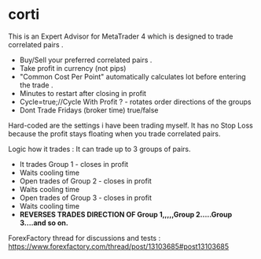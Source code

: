 # corti
This is an Expert Advisor for MetaTrader 4 which is designed to trade correlated pairs .

- Buy/Sell your preferred correlated pairs . 
- Take profit in currency (not pips)
- "Common Cost Per Point" automatically calculates lot before entering the trade .
- Minutes to restart after closing in profit
- Cycle=true;//Cycle With Profit ? - rotates order directions of the groups
- Dont Trade Fridays (broker time) true/false

Hard-coded are the settings i have been trading myself.
It has no Stop Loss because the profit stays floating when you trade correlated pairs.

Logic how it trades :
It can trade up to 3 groups of pairs.
- It trades Group 1 - closes in profit
- Waits cooling time
- Open trades of Group 2 - closes in profit
- Waits cooling time
- Open trades of Group 3 - closes in profit
- Waits cooling time
- <b>REVERSES TRADES DIRECTION OF Group 1,,,,,Group 2.....Group 3....and so on.</b>

ForexFactory thread for discussions and tests : https://www.forexfactory.com/thread/post/13103685#post13103685
